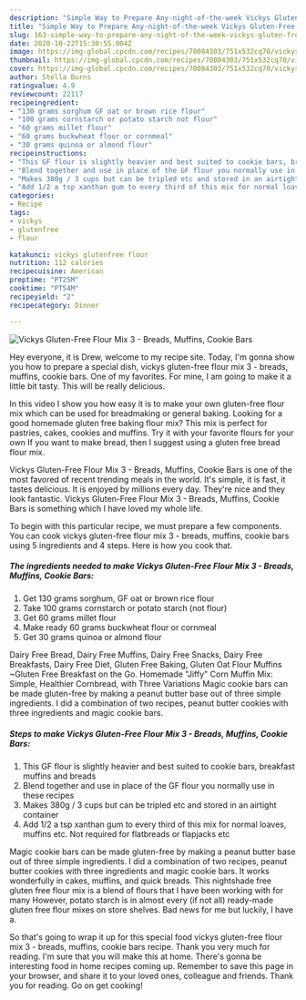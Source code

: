 ```yaml
---
description: "Simple Way to Prepare Any-night-of-the-week Vickys Gluten-Free Flour Mix 3 - Breads, Muffins, Cookie Bars"
title: "Simple Way to Prepare Any-night-of-the-week Vickys Gluten-Free Flour Mix 3 - Breads, Muffins, Cookie Bars"
slug: 163-simple-way-to-prepare-any-night-of-the-week-vickys-gluten-free-flour-mix-3-breads-muffins-cookie-bars
date: 2020-10-22T15:30:55.004Z
image: https://img-global.cpcdn.com/recipes/70084303/751x532cq70/vickys-gluten-free-flour-mix-3-breads-muffins-cookie-bars-recipe-main-photo.jpg
thumbnail: https://img-global.cpcdn.com/recipes/70084303/751x532cq70/vickys-gluten-free-flour-mix-3-breads-muffins-cookie-bars-recipe-main-photo.jpg
cover: https://img-global.cpcdn.com/recipes/70084303/751x532cq70/vickys-gluten-free-flour-mix-3-breads-muffins-cookie-bars-recipe-main-photo.jpg
author: Stella Burns
ratingvalue: 4.9
reviewcount: 22117
recipeingredient:
- "130 grams sorghum GF oat or brown rice flour"
- "100 grams cornstarch or potato starch not flour"
- "60 grams millet flour"
- "60 grams buckwheat flour or cornmeal"
- "30 grams quinoa or almond flour"
recipeinstructions:
- "This GF flour is slightly heavier and best suited to cookie bars, breakfast muffins and breads"
- "Blend together and use in place of the GF flour you normally use in these recipes"
- "Makes 380g / 3 cups but can be tripled etc and stored in an airtight container"
- "Add 1/2 a tsp xanthan gum to every third of this mix for normal loaves, muffins etc. Not required for flatbreads or flapjacks etc"
categories:
- Recipe
tags:
- vickys
- glutenfree
- flour

katakunci: vickys glutenfree flour 
nutrition: 112 calories
recipecuisine: American
preptime: "PT25M"
cooktime: "PT54M"
recipeyield: "2"
recipecategory: Dinner

---
```



![Vickys Gluten-Free Flour Mix 3 - Breads, Muffins, Cookie Bars](https://img-global.cpcdn.com/recipes/70084303/751x532cq70/vickys-gluten-free-flour-mix-3-breads-muffins-cookie-bars-recipe-main-photo.jpg)

Hey everyone, it is Drew, welcome to my recipe site. Today, I'm gonna show you how to prepare a special dish, vickys gluten-free flour mix 3 - breads, muffins, cookie bars. One of my favorites. For mine, I am going to make it a little bit tasty. This will be really delicious.

In this video I show you how easy it is to make your own gluten-free flour mix which can be used for breadmaking or general baking. Looking for a good homemade gluten free baking flour mix? This mix is perfect for pastries, cakes, cookies and muffins. Try it with your favorite flours for your own If you want to make bread, then I suggest using a gluten free bread flour mix.

Vickys Gluten-Free Flour Mix 3 - Breads, Muffins, Cookie Bars is one of the most favored of recent trending meals in the world. It's simple, it is fast, it tastes delicious. It is enjoyed by millions every day. They're nice and they look fantastic. Vickys Gluten-Free Flour Mix 3 - Breads, Muffins, Cookie Bars is something which I have loved my whole life.


To begin with this particular recipe, we must prepare a few components. You can cook vickys gluten-free flour mix 3 - breads, muffins, cookie bars using 5 ingredients and 4 steps. Here is how you cook that.

<!--inarticleads1-->

##### The ingredients needed to make Vickys Gluten-Free Flour Mix 3 - Breads, Muffins, Cookie Bars:

1. Get 130 grams sorghum, GF oat or brown rice flour
1. Take 100 grams cornstarch or potato starch (not flour)
1. Get 60 grams millet flour
1. Make ready 60 grams buckwheat flour or cornmeal
1. Get 30 grams quinoa or almond flour


Dairy Free Bread, Dairy Free Muffins, Dairy Free Snacks, Dairy Free Breakfasts, Dairy Free Diet, Gluten Free Baking, Gluten Oat Flour Muffins ~Gluten Free Breakfast on the Go. Homemade &#34;Jiffy&#34; Corn Muffin Mix: Simple, Healthier Cornbread, with Three Variations Magic cookie bars can be made gluten-free by making a peanut butter base out of three simple ingredients. I did a combination of two recipes, peanut butter cookies with three ingredients and magic cookie bars. 

<!--inarticleads2-->

##### Steps to make Vickys Gluten-Free Flour Mix 3 - Breads, Muffins, Cookie Bars:

1. This GF flour is slightly heavier and best suited to cookie bars, breakfast muffins and breads
1. Blend together and use in place of the GF flour you normally use in these recipes
1. Makes 380g / 3 cups but can be tripled etc and stored in an airtight container
1. Add 1/2 a tsp xanthan gum to every third of this mix for normal loaves, muffins etc. Not required for flatbreads or flapjacks etc


Magic cookie bars can be made gluten-free by making a peanut butter base out of three simple ingredients. I did a combination of two recipes, peanut butter cookies with three ingredients and magic cookie bars. It works wonderfully in cakes, muffins, and quick breads. This nightshade free gluten free flour mix is a blend of flours that I have been working with for many However, potato starch is in almost every (if not all) ready-made gluten free flour mixes on store shelves. Bad news for me but luckily, I have a. 

So that's going to wrap it up for this special food vickys gluten-free flour mix 3 - breads, muffins, cookie bars recipe. Thank you very much for reading. I'm sure that you will make this at home. There's gonna be interesting food in home recipes coming up. Remember to save this page in your browser, and share it to your loved ones, colleague and friends. Thank you for reading. Go on get cooking!

